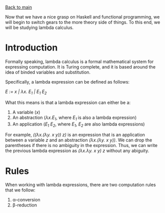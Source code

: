 [Back to main](https://jd-anabi.github.io/functional-programming/lambda-calculus-I)

Now that we have a nice grasp on Haskell and functional programming, we will begin to 
switch gears to the more theory side of things. To this end, we will be studying 
lambda calculus.

# Introduction
Formally speaking, lambda calculus is a formal mathematical system for 
expressing computation. It is Turing complete, and it is based around the idea of 
binded variables and substitution. 

Specifically, a lambda expression can be defined as follows:

*E := x | &lambda;x. E<sub>1</sub> | E<sub>1</sub> E<sub>2</sub>* 

What this means is that a lambda expression can either be a: 
1. A variable (*x*)
2. An abstraction (*&lambda;x.E<sub>1</sub>*, where *E<sub>1</sub>* is also a lambda expression)
2. An application (*E<sub>1</sub> E<sub>2</sub>*, where *E<sub>1</sub>*, *E<sub>2</sub>* are also lambda expressions)

For example, *((&lambda;x.(&lambda;y. x y)) z)* is an expression that is an application between a variable *z* and 
an abstraction *(&lambda;x.(&lambda;y. x y))*. We can drop the parentheses if there is no ambiguity in the expression. 
Thus, we can write the previous lambda expression as *(&lambda;x.&lambda;y. x y) z* without any abiguity.

# Rules
When working with lambda expressions, there are two computation rules that we follow:
1. &alpha;-conversion
2. &beta;-reduction
